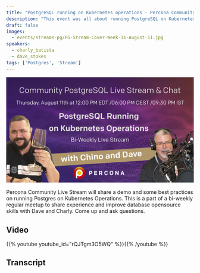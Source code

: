 ```yaml
---
title: "PostgreSQL running on Kubernetes operations - Percona Community PostgreSQL Live Stream & Chat - Aug, 11th"
description: "This event was all about running PostgreSQL on Kubernetes Operations"
draft: false
images:
  - events/streams-pg/PG-Stream-Cover-Week-11-August-11.jpg
speakers:
  - charly_batista
  - dave_stokes
tags: ['Postgres', 'Stream']
---
```


![Percona Community PostgreSQL Live Stream & Chat - August 11th](events/streams-pg/PG-Stream-Cover-Week-11-August-11.jpg)

Percona Community Live Stream will share a demo and some best practices on running Postgres on Kubernetes Operations. This is a part of a bi-weekly regular meetup to share experience and improve database opensource skills with Dave and Charly. Come up and ask questions.


## Video

{{% youtube youtube_id="rQJTgm3O5WQ" %}}{{% /youtube %}}


## Transcript


